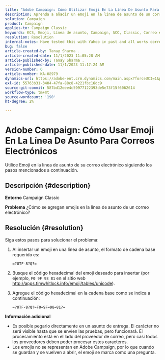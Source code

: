 ```yaml
---
title: "Adobe Campaign: Cómo Utilizar Emoji En La Línea De Asunto Para Correos Electrónicos"
description: Aprenda a añadir un emoji en la línea de asunto de un correo electrónico.
solution: Campaign
product: Campaign
applies-to: Campaign Classic
keywords: KCS, Emoji, Línea de asunto, Campaign, ACC, Classic, Correo electrónico
resolution: Resolution
internal-notes: Have tested this with Yahoo in past and all works correctly, but Microsoft Outlook only displays the encoding
bug: false
article-created-by: Tanay Sharma .
article-created-date: 11/1/2023 11:05:28 AM
article-published-by: Tanay Sharma .
article-published-date: 11/1/2023 11:17:24 AM
version-number: 6
article-number: KA-08979
dynamics-url: https://adobe-ent.crm.dynamics.com/main.aspx?forceUCI=1&pagetype=entityrecord&etn=knowledgearticle&id=dd8ab88c-a678-ee11-8179-6045bd006149
exl-id: 55763b31-3404-47fa-88c8-4221fbc16dc9
source-git-commit: 587bd12eee4c59977122393de5e73f15f6062614
workflow-type: tm+mt
source-wordcount: '190'
ht-degree: 2%

---
```


# Adobe Campaign: Cómo Usar Emoji En La Línea De Asunto Para Correos Electrónicos


Utilice Emoji en la línea de asunto de su correo electrónico siguiendo los pasos mencionados a continuación.

## Descripción {#description}


<b>Entorno</b>
Campaign Classic

<b>Problema</b>
¿Cómo se agregan emojis en la línea de asunto de un correo electrónico?




## Resolución {#resolution}


Siga estos pasos para solucionar el problema:

1. Al insertar un emoji en una línea de asunto, el formato de cadena base requerido es:

   `=?UTF-8?Q?=`
2. Busque el código hexadecimal del emoji deseado para insertar (por ejemplo, `F0 9F 98 81` en el sitio web http://apps.timwhitlock.info/emoji/tables/unicode).
3. Agregue el código hexadecimal en la cadena base como se indica a continuación:

   `=?UTF-8?Q?=F0=9F=98=81?=`


<b>Información adicional</b>

- Es posible pegarlo directamente en un asunto de entrega. El carácter no será visible hasta que se envíen las pruebas, pero funcionará. El procesamiento está en el lado del proveedor de correo, pero casi todos los proveedores deben poder procesar estos caracteres.
- Los emojis no se representan en Adobe Campaign, por lo que cuando se guardan y se vuelven a abrir, el emoji se marca como una pregunta.
